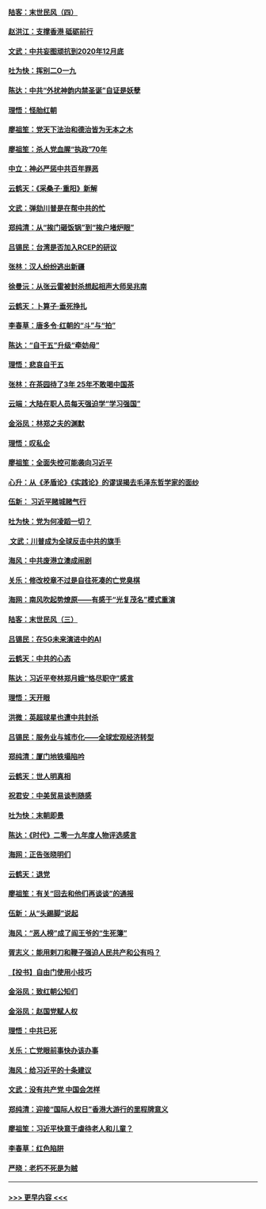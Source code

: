 #### [陆客：末世民风（四）](../pages/nsc993/n11749203.md?t=12272022) 
#### [赵洪江：支撑香港 砥砺前行](../pages/nsc993/n11748482.md?t=12272022) 
#### [文武：中共妄图顽抗到2020年12月底](../pages/nsc993/n11748446.md?t=12272022) 
#### [吐为快：挥别二O一九](../pages/nsc993/n11748411.md?t=12272022) 
#### [陈达：中共“外扰神韵内禁圣诞”自证是妖孽](../pages/nsc993/n11748226.md?t=12272022) 
#### [理悟：怪胎红朝](../pages/nsc993/n11748206.md?t=12272022) 
#### [廖祖笙：党天下法治和德治皆为无本之木](../pages/nsc993/n11748135.md?t=12272022) 
#### [廖祖笙：杀人党血腥“执政”70年](../pages/nsc993/n11745144.md?t=12272022) 
#### [中立：神必严惩中共百年罪恶](../pages/nsc993/n11744970.md?t=12272022) 
#### [云鹤天：《采桑子‧重阳》新解](../pages/nsc993/n11744948.md?t=12272022) 
#### [文武：弹劾川普是在帮中共的忙](../pages/nsc993/n11744758.md?t=12272022) 
#### [郑纯清：从“挨门砸饭锅”到“挨户堵炉眼”](../pages/nsc993/n11744745.md?t=12272022) 
#### [吕锡民：台湾是否加入RCEP的研议](../pages/nsc993/n11744701.md?t=12272022) 
#### [张林：汉人纷纷逃出新疆](../pages/nsc993/n11743530.md?t=12272022) 
#### [徐曼沅：从张云雷被封杀想起相声大师吴兆南](../pages/nsc993/n11741816.md?t=12272022) 
#### [云鹤天：卜算子‧垂死挣扎](../pages/nsc993/n11739956.md?t=12272022) 
#### [李春草：唐多令‧红朝的“斗”与“拍”](../pages/nsc993/n11739830.md?t=12272022) 
#### [陈达：“自干五”升级“牵妨母”](../pages/nsc993/n11739724.md?t=12272022) 
#### [理悟：悲哀自干五](../pages/nsc993/n11739547.md?t=12272022) 
#### [张林：在茶园待了3年 25年不敢喝中国茶](../pages/nsc993/n11739240.md?t=12272022) 
#### [云端：大陆在职人员每天强迫学“学习强国”](../pages/nsc993/n11738735.md?t=12272022) 
#### [金浴凤：林郑之夫的渊默](../pages/nsc993/n11737735.md?t=12272022) 
#### [理悟：叹私企](../pages/nsc993/n11737715.md?t=12272022) 
#### [廖祖笙：全面失控可能袭向习近平](../pages/nsc993/n11737704.md?t=12272022) 
#### [心升：从《矛盾论》《实践论》的谬误揭去毛泽东哲学家的面纱](../pages/nsc993/n11736962.md?t=12272022) 
#### [伍新： 习近平赌城赌气行](../pages/nsc993/n11736929.md?t=12272022) 
#### [吐为快：党为何凌蹈一切？](../pages/nsc993/n11736915.md?t=12272022) 
#### [ 文武：川普成为全球反击中共的旗手](../pages/nsc993/n11736882.md?t=12272022) 
#### [海风：中共废港立澳成闹剧](../pages/nsc993/n11735857.md?t=12272022) 
#### [关乐：修改校章不过是自往死凑的亡党臭棋](../pages/nsc993/n11735097.md?t=12272022) 
#### [海网：南风吹起势燎原——有感于“光复茂名”模式重演](../pages/nsc993/n11732308.md?t=12272022) 
#### [陆客：末世民风（三）](../pages/nsc993/n11732211.md?t=12272022) 
#### [吕锡民：在5G未来演进中的AI](../pages/nsc993/n11730010.md?t=12272022) 
#### [云鹤天：中共的心态](../pages/nsc993/n11729906.md?t=12272022) 
#### [陈达：习近平夸林郑月娥“恪尽职守”感言](../pages/nsc993/n11729881.md?t=12272022) 
#### [理悟：天开眼](../pages/nsc993/n11729699.md?t=12272022) 
#### [洪微：英超球星也遭中共封杀](../pages/nsc993/n11727243.md?t=12272022) 
#### [吕锡民：服务业与城市化——全球宏观经济转型](../pages/nsc993/n11725845.md?t=12272022) 
#### [郑纯清：厦门地铁塌陷吟](../pages/nsc993/n11725813.md?t=12272022) 
#### [云鹤天：世人明真相](../pages/nsc993/n11725621.md?t=12272022) 
#### [祝君安：中美贸易谈判随感](../pages/nsc993/n11725609.md?t=12272022) 
#### [吐为快：末朝即景](../pages/nsc993/n11723365.md?t=12272022) 
#### [陈达：《时代》二零一九年度人物评选感言](../pages/nsc993/n11723337.md?t=12272022) 
#### [海网：正告张晓明们](../pages/nsc993/n11723228.md?t=12272022) 
#### [云鹤天：退党](../pages/nsc993/n11723056.md?t=12272022) 
#### [廖祖笙：有关“回去和他们再谈谈”的通报](../pages/nsc993/n11722442.md?t=12272022) 
#### [伍新：从“头踢脚”说起](../pages/nsc993/n11722429.md?t=12272022) 
#### [海风：“恶人榜”成了阎王爷的“生死簿”](../pages/nsc993/n11722272.md?t=12272022) 
#### [胥志义：能用剌刀和鞭子强迫人民共产和公有吗？](../pages/nsc993/n11720569.md?t=12272022) 
#### [【投书】自由门使用小技巧](../pages/nsc993/n11720180.md?t=12272022) 
#### [金浴凤：致红朝公知们](../pages/nsc993/n11720563.md?t=12272022) 
#### [金浴凤：赵国党赋人权](../pages/nsc993/n11720533.md?t=12272022) 
#### [理悟：中共已死](../pages/nsc993/n11720233.md?t=12272022) 
#### [关乐：亡党眼前事快办该办事](../pages/nsc993/n11719160.md?t=12272022) 
#### [海风：给习近平的十条建议](../pages/nsc993/n11717616.md?t=12272022) 
#### [文武：没有共产党 中国会怎样](../pages/nsc993/n11717584.md?t=12272022) 
#### [郑纯清：迎接“国际人权日”香港大游行的里程牌意义](../pages/nsc993/n11717417.md?t=12272022) 
#### [廖祖笙：习近平快意于虐待老人和儿童？](../pages/nsc993/n11715313.md?t=12272022) 
#### [李春草：红色陷阱](../pages/nsc993/n11715029.md?t=12272022) 
#### [严晓：老朽不死是为贼](../pages/nsc993/n11712910.md?t=12272022) 

----
#### [ >>> 更早内容 <<< ](../indexes/nsc993-earlier.md)
